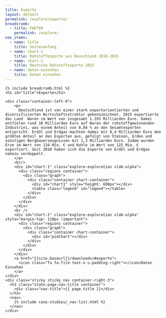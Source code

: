 ```yaml
---
title: Exporte
layout: default
permalink: /explore/exporte/
breadcrumb:
  - title: FAKTEN
    permalink: /explore/
nav_items:
  - name: title
    title: Seitenanfang
  - name: chart-1
    title: Rohstoffexporte aus Deuschland 2010-2015
  - name: chart-2
    title: Deutsche Rohstoffexporte 2015
  - name: daten-einsehen
    title: Daten einsehen
---
```


<link rel="stylesheet" type="text/css" href="{{ site.baseurl_root }}/css/slick-theme.css"/>
<link rel="stylesheet" type="text/css" href="//cdn.jsdelivr.net/jquery.slick/1.6.0/slick.css"/>

<main class="container-page-wrapper layout-state-pages">
  <section class="container" style="position: relative;">

    {% include breadcrumb.html %}
    <h1 id="title">Exporte</h1>

    <div class="container-left-9">
        <p>
          Deutschland ist von einer stark exportorientierten und diversifizierten Wirtschaftsstruktur gekennzeichnet. 2015 exportierte das Land  Waren im Wert von insgesamt 1.193 Milliarden Euro. Dabei entfielen rund 10 Milliarden Euro auf Waren der rohstoffgewinnenden Industriei, was einem Anteil von 0,84 % an den Gesamtexporten entspricht. Erdöl und Erdgas machten dabei mit 8,4 Milliarden Euro den größten Anteil an den Exporten aus, gefolgt von Steinen, Erden und sonstigen Bergbauerzeugnissen mit 1,3 Milliarden Euro. Zudem wurden Erze im Wert von 134 Mio. € und Kohle im Wert von 125 Mio. € exportiert. Seit 2010 haben sich die Exporte von Erdöl und Erdgas nahezu verdoppelt.
        </p>
        <br/>
        <div id="chart-1" class="explore-exploration slab-alpha">
          <div class="regions container">
            <div class="graph">
              <div class="container chart-container">
                <div id="chart1" style="height: 600px"></div>
                <table class="legend" id="legend"></table>
              </div>
            </div>
          </div>
        </div>
        <br />
        <div id="chart-2" class="explore-exploration slab-alpha" style="margin-top: 110px !important">
          <div class="regions container">
            <div class="graph">
              <div class="container chart-container">
                <div id="pieChart"></div>
              </div>
            </div>
          </div>
        </div>
        <a href="{{site.baseurl}}/downloads/#exporte">
          <icon class="fa fa-file-text-o u-padding-right"></icon>Daten Einsehen
        </a>
    </div>
    <div class="sticky sticky_nav container-right-3">
      <h3 class="state-page-nav-title container">
        <div class="nav-title">{{ page.title }}</div>
      </h3>
      <nav>
        {% include case-studies/_nav-list.html %}
      </nav>
    </div>
  </section>
</main>

<script src="https://ajax.googleapis.com/ajax/libs/jquery/1.12.4/jquery.min.js"></script>
<script type="text/javascript" src="//cdn.jsdelivr.net/jquery.slick/1.6.0/slick.min.js"></script>
<script type="text/javascript" src="{{ site.baseurl_root }}/js/lib/static.min.js" charset="utf-8"></script>
<script type="text/javascript" src="https://cdnjs.cloudflare.com/ajax/libs/jqPlot/1.0.8/jquery.jqplot.min.js"></script>
<link rel="stylesheet" type="text/css" href="https://cdnjs.cloudflare.com/ajax/libs/jqPlot/1.0.8/jquery.jqplot.min.css"/>
<script type="text/javascript" src="https://cdnjs.cloudflare.com/ajax/libs/jqPlot/1.0.8/plugins/jqplot.barRenderer.min.js"></script>
<script type="text/javascript" src="https://cdnjs.cloudflare.com/ajax/libs/jqPlot/1.0.8/plugins/jqplot.pieRenderer.min.js"></script>
<script type="text/javascript" src="https://cdnjs.cloudflare.com/ajax/libs/jqPlot/1.0.8/plugins/jqplot.categoryAxisRenderer.min.js"></script>
<script type="text/javascript" src="https://cdnjs.cloudflare.com/ajax/libs/jqPlot/1.0.8/plugins/jqplot.pointLabels.min.js"></script>

<script type="text/javascript" src="{{ site.baseurl_root }}/js/pages/barGraph.js" charset="utf-8"></script>
<script type="text/javascript" src="{{ site.baseurl_root }}/js/pages/pieGraph.js" charset="utf-8"></script>
<script type="text/javascript" src="{{ site.baseurl_root }}/js/lib/explore.min.js" charset="utf-8"></script>
